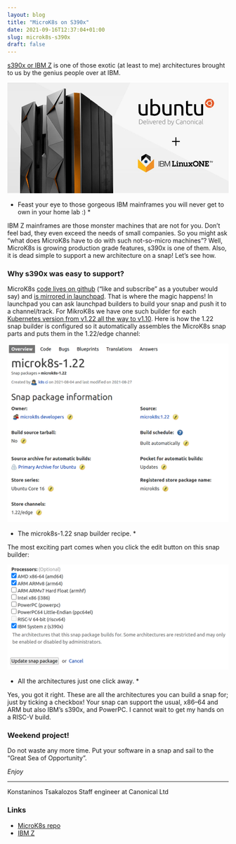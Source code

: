 ```yaml
---
layout: blog
title: "MicroK8s on S390x"
date: 2021-09-16T12:37:04+01:00
slug: microk8s-s390x
draft: false
---
```


[s390x or IBM Z](https://en.wikipedia.org/wiki/Linux_on_IBM_Z) is one of those exotic (at least to me) architectures brought to us by the genius people over at IBM.

![IBM-Z-Ubuntu](/images/blog/microk8s-s390x/IBM-Z-Ubuntu.png)
* Feast your eye to those gorgeous IBM mainframes you will never get to own in your home lab :) *

IBM Z mainframes are those monster machines that are not for you. Don’t feel bad, they even exceed the needs of small companies. So you might ask “what does MicroK8s have to do with such not-so-micro machines”? Well, MicroK8s is growing production grade features, s390x is one of them. Also, it is dead simple to support a new architecture on a snap! Let’s see how.

### Why s390x was easy to support?

MicroK8s [code lives on github](https://github.com/ubuntu/microk8s) (“like and subscribe” as a youtuber would say) and [is mirrored in launchpad](https://launchpad.net/microk8s). That is where the magic happens! In launchpad you can ask launchpad builders to build your snap and push it to a channel/track. For MikroK8s we have one such builder for each [Kubernetes version from v1.22 all the way to v1.10](https://code.launchpad.net/~kos.tsakalozos/microk8s/+git/microk8s/+snaps). Here is how the 1.22 snap builder is configured so it automatically assembles the MicroK8s snap parts and puts them in the 1.22/edge channel:

![builder-1.22](/images/blog/microk8s-s390x/1.22-builder.png)
* The microk8s-1.22 snap builder recipe. *


The most exciting part comes when you click the edit button on this snap builder:

![available-builders](/images/blog/microk8s-s390x/available-builders.png)
* All the architectures just one click away. *


Yes, you got it right. These are all the architectures you can build a snap for; just by ticking a checkbox! Your snap can support the usual, x86–64 and ARM but also IBM’s s390x, and PowerPC. I cannot wait to get my hands on a RISC-V build.

### Weekend project!

Do not waste any more time. Put your software in a snap and sail to the “Great Sea of Opportunity”.

*Enjoy*

---
Konstaninos Tsakalozos
Staff engineer at Canonical Ltd

### Links

* [MicroK8s repo](https://github.com/ubuntu/microk8s)
* [IBM Z](https://en.wikipedia.org/wiki/Linux_on_IBM_Z)
